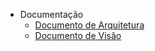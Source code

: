 - Documentação
    - [Documento de Arquitetura](./wiki/documento_arquitetura.md)
    - [Documento de Visão](./wiki/documento_visao.md)
